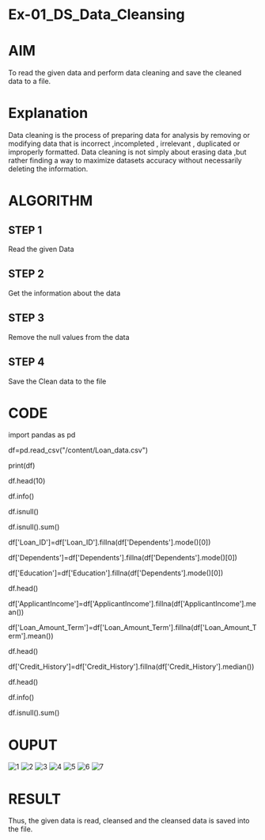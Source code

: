 # Ex-01_DS_Data_Cleansing
# AIM
To read the given data and perform data cleaning and save the cleaned data to a file.

# Explanation
Data cleaning is the process of preparing data for analysis by removing or modifying data that is incorrect ,incompleted , irrelevant , duplicated or improperly formatted. Data cleaning is not simply about erasing data ,but rather finding a way to maximize datasets accuracy without necessarily deleting the information.

# ALGORITHM
## STEP 1
Read the given Data

## STEP 2
Get the information about the data

## STEP 3
Remove the null values from the data

## STEP 4
Save the Clean data to the file

# CODE
import pandas as pd

df=pd.read_csv("/content/Loan_data.csv")

print(df)

df.head(10)

df.info()

df.isnull()

df.isnull().sum()

df['Loan_ID']=df['Loan_ID'].fillna(df['Dependents'].mode()[0])

df['Dependents']=df['Dependents'].fillna(df['Dependents'].mode()[0])

df['Education']=df['Education'].fillna(df['Dependents'].mode()[0])

df.head()

df['ApplicantIncome']=df['ApplicantIncome'].fillna(df['ApplicantIncome'].mean())

df['Loan_Amount_Term']=df['Loan_Amount_Term'].fillna(df['Loan_Amount_Term'].mean())

df.head()

df['Credit_History']=df['Credit_History'].fillna(df['Credit_History'].median())

df.head()

df.info()

df.isnull().sum()

# OUPUT
![1](https://github.com/dhivyapriyar/Ex-01-Data-Cleaning/assets/119477552/7dcdfc38-1369-4ff1-9c9d-e930573fcf4d)
![2](https://github.com/dhivyapriyar/Ex-01-Data-Cleaning/assets/119477552/5cb050c7-da6a-4a19-9d97-1f06e73a7962)
![3](https://github.com/dhivyapriyar/Ex-01-Data-Cleaning/assets/119477552/4553f0b6-ad5f-4392-8b3a-a722bf1cea11)
![4](https://github.com/dhivyapriyar/Ex-01-Data-Cleaning/assets/119477552/e7361b8a-7aad-43dd-972f-e422e129c4d4)
![5](https://github.com/dhivyapriyar/Ex-01-Data-Cleaning/assets/119477552/47984aea-9678-4c6c-8e13-99e160476d0b)
![6](https://github.com/dhivyapriyar/Ex-01-Data-Cleaning/assets/119477552/d6ff1ff1-4538-416d-b0e0-c117593825f6)
![7](https://github.com/dhivyapriyar/Ex-01-Data-Cleaning/assets/119477552/8fd07b17-6fb7-417e-b504-b43c70ab83fb)

# RESULT
Thus, the given data is read, cleansed and the cleansed data is saved into the file.
